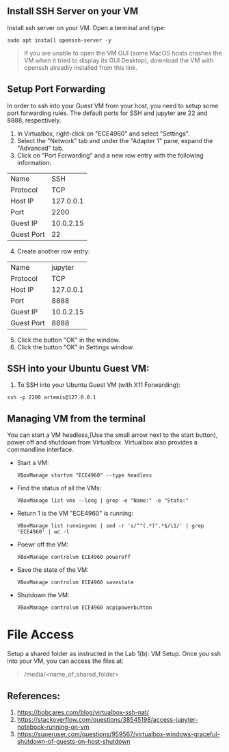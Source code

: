 ## Install SSH Server on your VM
Install ssh server on your VM. Open a terminal and type:
```language
sudo apt install openssh-server -y
```
> If you are unable to open the VM GUI (some MacOS hosts crashes the VM when it tried to display its GUI Desktop), download the VM with openssh alreadly installed from this link.

## Setup Port Forwarding
In order to ssh into your Guest VM from your host, you need to setup some port forwarding rules. The default ports for SSH and jupyter are 22 and 8888, respectively.

1. In Virtualbox, right-click on "ECE4960" and select "Settings".
2. Select the "Network" tab and under the "Adapter 1" pane, expand the "Advanced" tab.
3. Click on "Port Forwarding" and a new row entry with the following information:

|            |           |
|------------|-----------|
| Name       | SSH       |
| Protocol   | TCP       |
| Host IP    | 127.0.0.1 |
| Port       | 2200      |
| Guest IP   | 10.0.2.15 |
| Guest Port | 22        |

4. Create another row entry:

|            |           |
|------------|-----------|
| Name       | jupyter   |
| Protocol   | TCP       |
| Host IP    | 127.0.0.1 |
| Port       | 8888      |
| Guest IP   | 10.0.2.15 |
| Guest Port | 8888      |

5. Click the button "OK" in the window.
6. Click the button "OK" in Settings window.


## SSH into your Ubuntu Guest VM:
1. To SSH into your Ubuntu Guest VM (with X11 Forwarding):
```language
ssh -p 2200 artemis@127.0.0.1
```
   

## Managing VM from the terminal
You can start a VM headless,(Use the small arrow next to the start button), power off and shutdown from Virtualbox. Virtualbox also provides a commandline interface.

- Start a VM:
    ```language
    VBoxManage startvm "ECE4960" --type headless
    ```
- Find the status of all the VMs:
    ```language
    VBoxManage list vms --long | grep -e "Name:" -e "State:"
    ```
- Return 1 is the VM "ECE4960" is running:
    ```language
    VBoxManage list runningvms | sed -r 's/^"(.*)".*$/\1/' | grep 'ECE4960' | wc -l
    ```
- Poewr off the VM:
    ```language
    VBoxManage controlvm ECE4960 poweroff
    ```
- Save the state of the VM:
    ```language
    VBoxManage controlvm ECE4960 savestate
    ```
- Shutdown the VM:
    ```language
    VBoxManage controlvm ECE4960 acpipowerbutton
    ```

# File Access
Setup a shared folder as instructed in the Lab 1(b): VM Setup. Once you ssh into your VM, you can access the files at:
> /media/<name_of_shared_folder>


## References:
1. https://bobcares.com/blog/virtualbox-ssh-nat/
2. https://stackoverflow.com/questions/38545198/access-jupyter-notebook-running-on-vm
3. https://superuser.com/questions/959567/virtualbox-windows-graceful-shutdown-of-guests-on-host-shutdown
